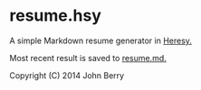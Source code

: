 resume.hsy
==========

A simple Markdown resume generator in [Heresy.](https://github.com/jarcane/heresy)

Most recent result is saved to [resume.md.](https://github.com/jarcane/resume.hsy/blob/master/resume.md)

Copyright (C) 2014 John Berry
